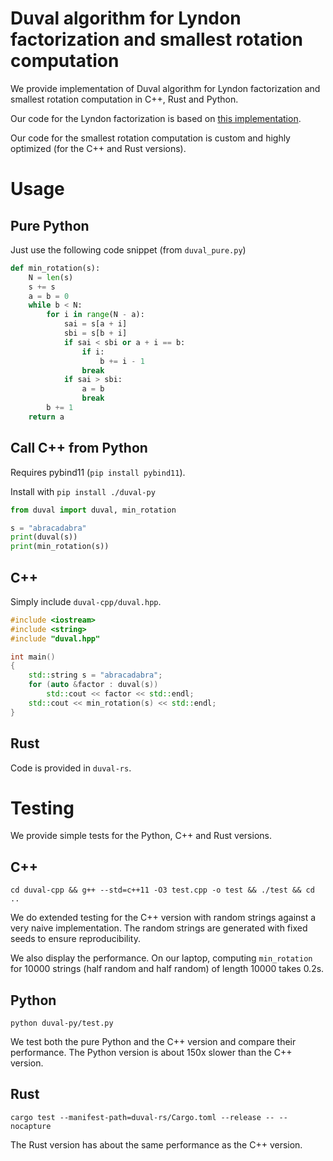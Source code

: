 # Duval algorithm for Lyndon factorization and smallest rotation computation

We provide implementation of Duval algorithm for Lyndon factorization and smallest rotation computation in C++, Rust and Python.

Our code for the Lyndon factorization is based on [this implementation](https://cp-algorithms.com/string/lyndon_factorization.html).

Our code for the smallest rotation computation is custom and highly optimized (for the C++ and Rust versions).

# Usage

## Pure Python

Just use the following code snippet (from `duval_pure.py`)

```python
def min_rotation(s):
    N = len(s)
    s += s
    a = b = 0
    while b < N:
        for i in range(N - a):
            sai = s[a + i]
            sbi = s[b + i]
            if sai < sbi or a + i == b:
                if i:
                    b += i - 1
                break
            if sai > sbi:
                a = b
                break
        b += 1
    return a
```

## Call C++ from Python
 

Requires pybind11 (`pip install pybind11`).

Install with `pip install ./duval-py`

```python
from duval import duval, min_rotation

s = "abracadabra"
print(duval(s))
print(min_rotation(s))
```

## C++

Simply include `duval-cpp/duval.hpp`.

```cpp
#include <iostream>
#include <string>
#include "duval.hpp"

int main()
{
    std::string s = "abracadabra";
    for (auto &factor : duval(s))
        std::cout << factor << std::endl;
    std::cout << min_rotation(s) << std::endl;
}
```

## Rust

Code is provided in `duval-rs`.

# Testing

We provide simple tests for the Python, C++ and Rust versions.

## C++


`cd duval-cpp && g++ --std=c++11 -O3 test.cpp -o test && ./test && cd ..`

We do extended testing for the C++ version with random strings against a very naive implementation. The random strings are generated with fixed seeds to ensure reproducibility.

We also display the performance. On our laptop, computing `min_rotation` for 10000 strings (half random and half random) of length 10000 takes 0.2s.

## Python

`python duval-py/test.py`

We test both the pure Python and the C++ version and compare their performance.
The Python version is about 150x slower than the C++ version.

## Rust

`cargo test --manifest-path=duval-rs/Cargo.toml --release -- --nocapture`

The Rust version has about the same performance as the C++ version.
